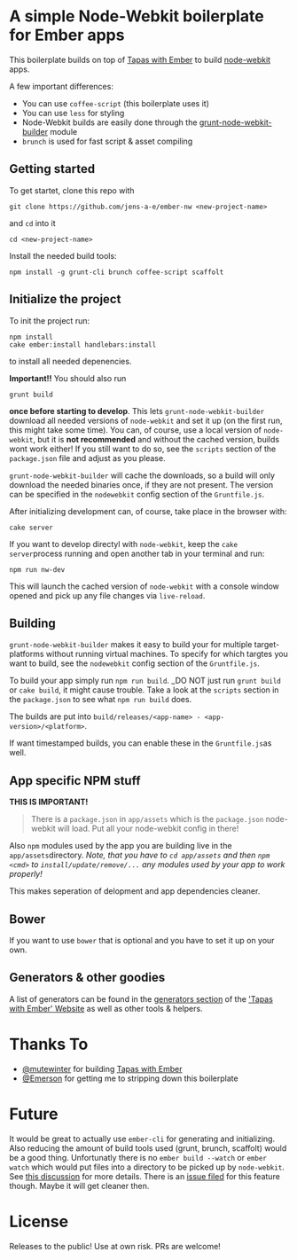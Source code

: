 # A simple Node-Webkit boilerplate for Ember apps

This boilerplate builds on top of [Tapas with Ember](https://github.com/mutewinter/tapas-with-ember) to build [node-webkit](https://github.com/rogerwang/node-webkit) apps.

A few important differences:

* You can use `coffee-script` (this boilerplate uses it)
* You can use `less` for styling
* Node-Webkit builds are easily done through the [grunt-node-webkit-builder](https://github.com/jens-a-e/grunt-node-webkit-builder) module
* `brunch` is used for fast script & asset compiling

## Getting started

To get startet, clone this repo with
```
git clone https://github.com/jens-a-e/ember-nw <new-project-name>
```

and `cd` into it
```
cd <new-project-name>
```

Install the needed build tools:

```
npm install -g grunt-cli brunch coffee-script scaffolt
```

## Initialize the project

To init the project run:

```
npm install
cake ember:install handlebars:install
```

to install all needed depenencies.

**Important!!**
You should also run

```
grunt build
```

**once before starting to develop**. This lets `grunt-node-webkit-builder` download all needed versions of `node-webkit` and set it up (on the first run, this might take some time). You can, of course, use a local version of `node-webkit`, but it is **not recommended** and without the cached version, builds wont work either! If you still want to do so, see the `scripts` section of the `package.json` file and adjust as you please.

`grunt-node-webkit-builder` will cache the downloads, so a build will only download the needed binaries once, if they are not present. The version can be specified in the `nodewebkit` config section of the `Gruntfile.js`.


After initializing development can, of course, take place in the browser with:

```
cake server
```

If you want to develop directyl with `node-webkit`, keep the `cake server`process running and open another tab in your terminal and run:

```
npm run nw-dev
```

This will launch the cached version of `node-webkit` with a console window opened and pick up any file changes via `live-reload`.


## Building

`grunt-node-webkit-builder` makes it easy to build your for multiple target-platforms without running virtual machines. To specify for which targtes you want to build, see the `nodewebkit` config section of the `Gruntfile.js`.

To build your app simply run `npm run build`. _DO NOT just run `grunt build` or `cake build`, it might cause trouble. Take a look at the `scripts` section in the `package.json` to see what `npm run build` does.

The builds are put into `build/releases/<app-name> - <app-version>/<platform>`.

If want timestamped builds, you can enable these in the `Gruntfile.js`as well.


## App specific NPM stuff

**THIS IS IMPORTANT!**

> There is a `package.json` in `app/assets` which is the `package.json` node-webkit will load. Put all your node-webkit config in there!

Also `npm` modules used by the app you are building live in the `app/assets`directory. _Note, that you have to `cd app/assets` and then `npm <cmd>` to `install/update/remove/...` any modules used by your app to work properly!_

This makes seperation of delopment and app dependencies cleaner.


## Bower

If you want to use `bower` that is optional and you have to set it up on your own.


## Generators & other goodies

A list of generators can be found in the [generators section](https://github.com/mutewinter/tapas-with-ember#generators) of the ['Tapas with Ember' Website](https://github.com/mutewinter/tapas-with-ember) as well as other tools & helpers.


# Thanks To

* [@mutewinter](https://github.com/mutewinter) for building [Tapas with Ember](https://github.com/mutewinter/tapas-with-ember)
* [@Emerson](https://github.com/Emerson) for getting me to stripping down this boilerplate

# Future

It would be great to actually use `ember-cli` for generating and initializing. Also reducing the amount of build tools used (grunt, brunch, scaffolt) would be a good thing. Unfortunatly there is no `ember build --watch` or `ember watch` which would put files into a directory to be picked up by `node-webkit`.
See [this discussion](http://discuss.emberjs.com/t/node-webkit-es6-amd-and-commonjs-resolved/) for more details. There is an [issue filed](https://github.com/stefanpenner/ember-cli/issues/292) for this feature though. Maybe it will get cleaner then.


# License

Releases to the public! Use at own risk. PRs are welcome!
